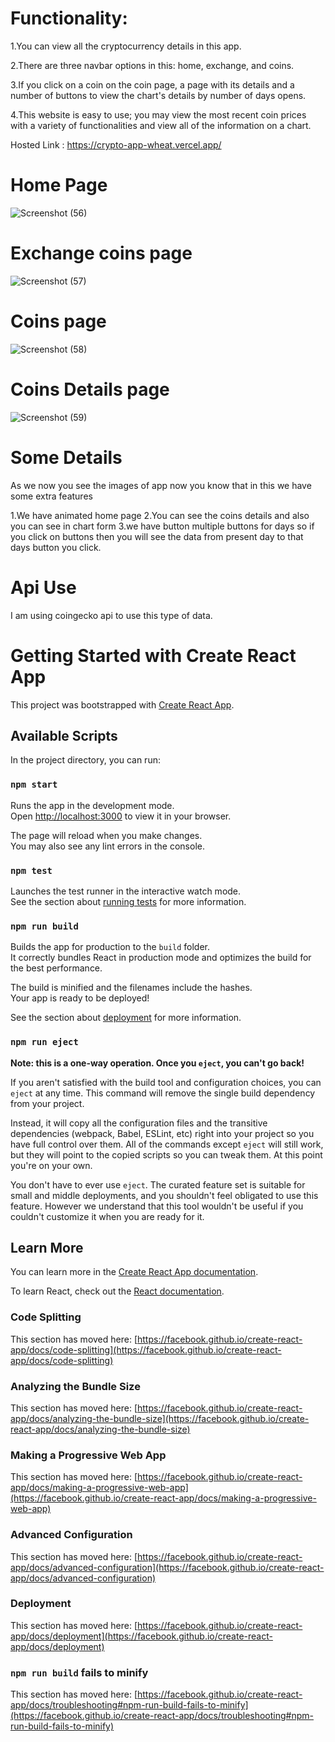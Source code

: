 
# Functionality:
1.You can view all the cryptocurrency details in this app.

2.There are three navbar options in this: home, exchange, and coins.

3.If you click on a coin on the coin page, a page with its details and a number of buttons to view the chart's details by number of days opens.

4.This website is easy to use; you may view the most recent coin prices with a variety of functionalities and view all of the information on a chart.

Hosted Link : https://crypto-app-wheat.vercel.app/

# Home Page

![Screenshot (56)](https://github.com/Khanjamshed007/Crypto-App/assets/94047780/86cccfd3-a12e-4713-a357-cc59bd2993d8)

# Exchange coins page
![Screenshot (57)](https://github.com/Khanjamshed007/Crypto-App/assets/94047780/ddeaf6d1-d5bc-4214-ae63-45f0326972c2)

# Coins page
![Screenshot (58)](https://github.com/Khanjamshed007/Crypto-App/assets/94047780/25d49c0c-03e5-48a4-b541-ac37e9d6bcf1)

# Coins Details page
![Screenshot (59)](https://github.com/Khanjamshed007/Crypto-App/assets/94047780/79a07c87-0292-4eb9-895b-4a7e5e015952)




# Some Details
As we now you see the images of app now you know that in this we have some extra features

1.We have animated home page
2.You can see the coins details and also you can see in chart form
3.we have button multiple buttons for days so if you click on buttons then you will see the data from present day to that days button you click.

# Api Use
I am using coingecko api to use this type of data.

# Getting Started with Create React App

This project was bootstrapped with [Create React App](https://github.com/facebook/create-react-app).

## Available Scripts

In the project directory, you can run:

### `npm start`

Runs the app in the development mode.\
Open [http://localhost:3000](http://localhost:3000) to view it in your browser.

The page will reload when you make changes.\
You may also see any lint errors in the console.

### `npm test`

Launches the test runner in the interactive watch mode.\
See the section about [running tests](https://facebook.github.io/create-react-app/docs/running-tests) for more information.

### `npm run build`

Builds the app for production to the `build` folder.\
It correctly bundles React in production mode and optimizes the build for the best performance.

The build is minified and the filenames include the hashes.\
Your app is ready to be deployed!

See the section about [deployment](https://facebook.github.io/create-react-app/docs/deployment) for more information.

### `npm run eject`

**Note: this is a one-way operation. Once you `eject`, you can't go back!**

If you aren't satisfied with the build tool and configuration choices, you can `eject` at any time. This command will remove the single build dependency from your project.

Instead, it will copy all the configuration files and the transitive dependencies (webpack, Babel, ESLint, etc) right into your project so you have full control over them. All of the commands except `eject` will still work, but they will point to the copied scripts so you can tweak them. At this point you're on your own.

You don't have to ever use `eject`. The curated feature set is suitable for small and middle deployments, and you shouldn't feel obligated to use this feature. However we understand that this tool wouldn't be useful if you couldn't customize it when you are ready for it.

## Learn More

You can learn more in the [Create React App documentation](https://facebook.github.io/create-react-app/docs/getting-started).

To learn React, check out the [React documentation](https://reactjs.org/).

### Code Splitting

This section has moved here: [https://facebook.github.io/create-react-app/docs/code-splitting](https://facebook.github.io/create-react-app/docs/code-splitting)

### Analyzing the Bundle Size

This section has moved here: [https://facebook.github.io/create-react-app/docs/analyzing-the-bundle-size](https://facebook.github.io/create-react-app/docs/analyzing-the-bundle-size)

### Making a Progressive Web App

This section has moved here: [https://facebook.github.io/create-react-app/docs/making-a-progressive-web-app](https://facebook.github.io/create-react-app/docs/making-a-progressive-web-app)

### Advanced Configuration

This section has moved here: [https://facebook.github.io/create-react-app/docs/advanced-configuration](https://facebook.github.io/create-react-app/docs/advanced-configuration)

### Deployment

This section has moved here: [https://facebook.github.io/create-react-app/docs/deployment](https://facebook.github.io/create-react-app/docs/deployment)

### `npm run build` fails to minify

This section has moved here: [https://facebook.github.io/create-react-app/docs/troubleshooting#npm-run-build-fails-to-minify](https://facebook.github.io/create-react-app/docs/troubleshooting#npm-run-build-fails-to-minify)
